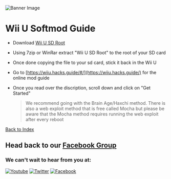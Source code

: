 ![Banner Image](https://WiiMasterRob.github.io/Wii-And-Wii-U-Guides/images/Banner-short.jpg)

# Wii U Softmod Guide

* Download [Wii U SD Root](https://mega.nz/file/vVtWxIDT#labhkDPa28OavaRzuD-QzYxJDRrZMPCi5OKLAaXBuGA)

* Using 7zip or WinRar extract "Wii U SD Root" to the root of your SD card

* Once done copying the file to your sd card, stick it back in the Wii U

* Go to [https://wiiu.hacks.guide/#/](https://wiiu.hacks.guide/) for the online mod guide

* Once you read over the discription, scroll down and click on "Get Started"

   > We recommend going with the Brain Age/Haxchi method. There is also a web exploit method that is free called Mocha but please be aware that the Mocha method requires running the web exploit after every reboot

[Back to Index](https://WiiMasterRob.github.io/Wii-And-Wii-U-Guides/)


## Head back to our [Facebook Group](https://www.facebook.com/groups/534583420611589)

### We can't wait to hear from you at:

[![Youtube](https://WiiMasterRob.github.io/Wii-And-Wii-U-Guides/images/Youtube.png)](https://www.youtube.com/channel/UColJM59KTw-Ty5SiudsTt6A) [![Twitter](https://WiiMasterRob.github.io/Wii-And-Wii-U-Guides/images/Twitter.png)](https://twitter.com/WiiWiiUModders) [![Facebook](https://WiiMasterRob.github.io/Wii-And-Wii-U-Guides/images/FBlogo.png)](https://www.facebook.com/groups/534583420611589)

